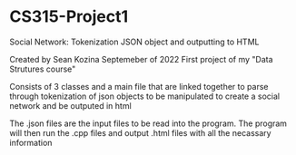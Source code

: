 # CS315-Project1
Social Network: Tokenization JSON object and outputting to HTML

Created by Sean Kozina Septemeber of 2022
First project of my "Data Strutures course"

Consists of 3 classes and a main file that are linked together to parse through tokenization of json objects 
to be manipulated to create a social network and be outputed in html


The .json files are the input files to be read into the program. The program will then run the .cpp files 
and output .html files with all the necassary information
